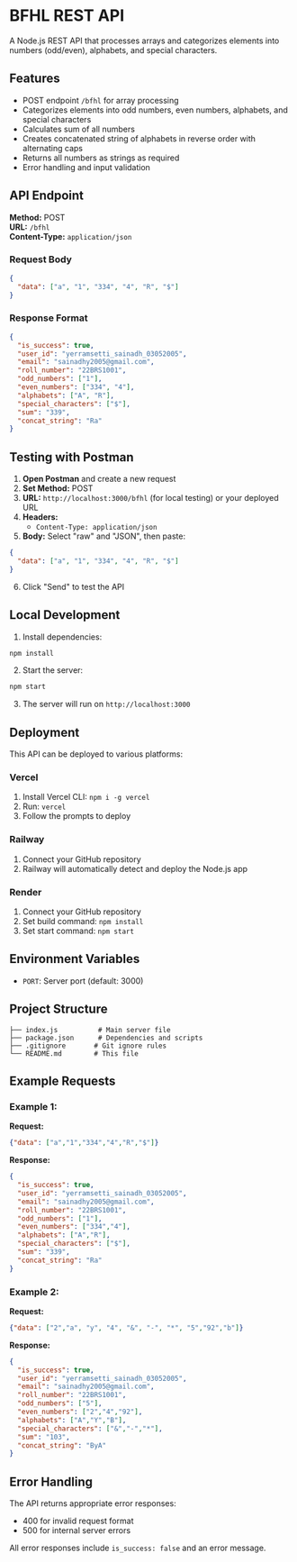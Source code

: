 # BFHL REST API

A Node.js REST API that processes arrays and categorizes elements into numbers (odd/even), alphabets, and special characters.

## Features

- POST endpoint `/bfhl` for array processing
- Categorizes elements into odd numbers, even numbers, alphabets, and special characters
- Calculates sum of all numbers
- Creates concatenated string of alphabets in reverse order with alternating caps
- Returns all numbers as strings as required
- Error handling and input validation

## API Endpoint

**Method:** POST  
**URL:** `/bfhl`  
**Content-Type:** `application/json`

### Request Body
```json
{
  "data": ["a", "1", "334", "4", "R", "$"]
}
```

### Response Format
```json
{
  "is_success": true,
  "user_id": "yerramsetti_sainadh_03052005",
  "email": "sainadhy2005@gmail.com",
  "roll_number": "22BRS1001",
  "odd_numbers": ["1"],
  "even_numbers": ["334", "4"],
  "alphabets": ["A", "R"],
  "special_characters": ["$"],
  "sum": "339",
  "concat_string": "Ra"
}
```

## Testing with Postman

1. **Open Postman** and create a new request
2. **Set Method:** POST
3. **URL:** `http://localhost:3000/bfhl` (for local testing) or your deployed URL
4. **Headers:**
   - `Content-Type: application/json`
5. **Body:** Select "raw" and "JSON", then paste:
```json
{
  "data": ["a", "1", "334", "4", "R", "$"]
}
```
6. Click "Send" to test the API

## Local Development

1. Install dependencies:
```bash
npm install
```

2. Start the server:
```bash
npm start
```

3. The server will run on `http://localhost:3000`

## Deployment

This API can be deployed to various platforms:

### Vercel
1. Install Vercel CLI: `npm i -g vercel`
2. Run: `vercel`
3. Follow the prompts to deploy

### Railway
1. Connect your GitHub repository
2. Railway will automatically detect and deploy the Node.js app

### Render
1. Connect your GitHub repository
2. Set build command: `npm install`
3. Set start command: `npm start`

## Environment Variables

- `PORT`: Server port (default: 3000)

## Project Structure

```
├── index.js          # Main server file
├── package.json      # Dependencies and scripts
├── .gitignore       # Git ignore rules
└── README.md        # This file
```

## Example Requests

### Example 1:
**Request:**
```json
{"data": ["a","1","334","4","R","$"]}
```

**Response:**
```json
{
  "is_success": true,
  "user_id": "yerramsetti_sainadh_03052005",
  "email": "sainadhy2005@gmail.com",
  "roll_number": "22BRS1001",
  "odd_numbers": ["1"],
  "even_numbers": ["334","4"],
  "alphabets": ["A","R"],
  "special_characters": ["$"],
  "sum": "339",
  "concat_string": "Ra"
}
```

### Example 2:
**Request:**
```json
{"data": ["2","a", "y", "4", "&", "-", "*", "5","92","b"]}
```

**Response:**
```json
{
  "is_success": true,
  "user_id": "yerramsetti_sainadh_03052005",
  "email": "sainadhy2005@gmail.com",
  "roll_number": "22BRS1001",
  "odd_numbers": ["5"],
  "even_numbers": ["2","4","92"],
  "alphabets": ["A","Y","B"],
  "special_characters": ["&","-","*"],
  "sum": "103",
  "concat_string": "ByA"
}
```

## Error Handling

The API returns appropriate error responses:
- 400 for invalid request format
- 500 for internal server errors

All error responses include `is_success: false` and an error message.
